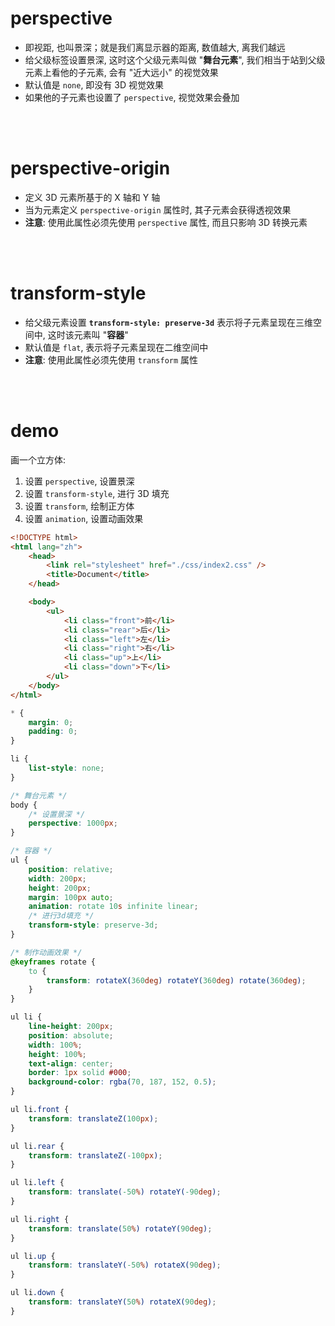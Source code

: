 # perspective

-   即视距, 也叫景深；就是我们离显示器的距离, 数值越大, 离我们越远
-   给父级标签设置景深, 这时这个父级元素叫做 "**舞台元素**", 我们相当于站到父级元素上看他的子元素, 会有 "近大远小" 的视觉效果
-   默认值是 `none`, 即没有 3D 视觉效果
-   如果他的子元素也设置了 `perspective`, 视觉效果会叠加

<br><br>

# perspective-origin

-   定义 3D 元素所基于的 X 轴和 Y 轴
-   当为元素定义 `perspective-origin` 属性时, 其子元素会获得透视效果
-   **注意**: 使用此属性必须先使用 `perspective` 属性, 而且只影响 3D 转换元素

<br><br>

# transform-style

-   给父级元素设置 **`transform-style: preserve-3d`** 表示将子元素呈现在三维空间中, 这时该元素叫 "**容器**"
-   默认值是 `flat`, 表示将子元素呈现在二维空间中
-   **注意**: 使用此属性必须先使用 `transform` 属性

<br><br>

# demo

画一个立方体:

1. 设置 `perspective`, 设置景深
2. 设置 `transform-style`, 进行 3D 填充
3. 设置 `transform`, 绘制正方体
4. 设置 `animation`, 设置动画效果

```html
<!DOCTYPE html>
<html lang="zh">
    <head>
        <link rel="stylesheet" href="./css/index2.css" />
        <title>Document</title>
    </head>

    <body>
        <ul>
            <li class="front">前</li>
            <li class="rear">后</li>
            <li class="left">左</li>
            <li class="right">右</li>
            <li class="up">上</li>
            <li class="down">下</li>
        </ul>
    </body>
</html>
```

```css
* {
    margin: 0;
    padding: 0;
}

li {
    list-style: none;
}

/* 舞台元素 */
body {
    /* 设置景深 */
    perspective: 1000px;
}

/* 容器 */
ul {
    position: relative;
    width: 200px;
    height: 200px;
    margin: 100px auto;
    animation: rotate 10s infinite linear;
    /* 进行3d填充 */
    transform-style: preserve-3d;
}

/* 制作动画效果 */
@keyframes rotate {
    to {
        transform: rotateX(360deg) rotateY(360deg) rotate(360deg);
    }
}

ul li {
    line-height: 200px;
    position: absolute;
    width: 100%;
    height: 100%;
    text-align: center;
    border: 1px solid #000;
    background-color: rgba(70, 187, 152, 0.5);
}

ul li.front {
    transform: translateZ(100px);
}

ul li.rear {
    transform: translateZ(-100px);
}

ul li.left {
    transform: translate(-50%) rotateY(-90deg);
}

ul li.right {
    transform: translate(50%) rotateY(90deg);
}

ul li.up {
    transform: translateY(-50%) rotateX(90deg);
}

ul li.down {
    transform: translateY(50%) rotateX(90deg);
}
```

<br>
